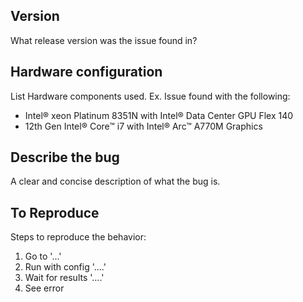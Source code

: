 <!--
Welcome! 
To expedite issue processing please search open and closed issues before submitting a new one.
Existing issues often contain information about workarounds, resolution, or progress updates.
-->
## Version

What release version was the issue found in?

## Hardware configuration

List Hardware components used. 
Ex. 
Issue found with the following:
- Intel® xeon Platinum 8351N with Intel® Data Center GPU Flex 140
- 12th Gen Intel® Core™ i7 with Intel® Arc™ A770M Graphics

## Describe the bug

A clear and concise description of what the bug is.

## To Reproduce

Steps to reproduce the behavior:
1. Go to '...'
2. Run with config '....'
3. Wait for results '....'
4. See error
